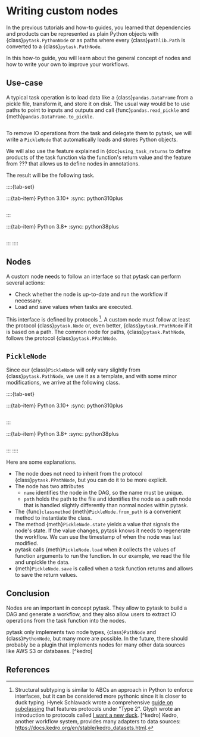 # Writing custom nodes

In the previous tutorials and how-to guides, you learned that dependencies and products
can be represented as plain Python objects with {class}`pytask.PythonNode` or as paths
where every {class}`pathlib.Path` is converted to a {class}`pytask.PathNode`.

In this how-to guide, you will learn about the general concept of nodes and how to write
your own to improve your workflows.

## Use-case

A typical task operation is to load data like a {class}`pandas.DataFrame` from a pickle
file, transform it, and store it on disk. The usual way would be to use paths to point to
inputs and outputs and call {func}`pandas.read_pickle` and
{meth}`pandas.DataFrame.to_pickle`.

```{literalinclude} ../../../docs_src/how_to_guides/writing_custom_nodes_example_1.py
```

To remove IO operations from the task and delegate them to pytask, we will write a
`PickleNode` that automatically loads and stores Python objects.

We will also use the feature explained in {doc}`using_task_returns` to define products
of the task function via the function's return value and the feature from ??? that
allows us to define nodes in annotations.

The result will be the following task.

::::{tab-set}

:::{tab-item} Python 3.10+
:sync: python310plus

```{literalinclude} ../../../docs_src/how_to_guides/writing_custom_nodes_example_2_py310.py
```

:::

:::{tab-item} Python 3.8+
:sync: python38plus

```{literalinclude} ../../../docs_src/how_to_guides/writing_custom_nodes_example_2_py38.py
```

:::
::::

## Nodes

A custom node needs to follow an interface so that pytask can perform several actions:

- Check whether the node is up-to-date and run the workflow if necessary.
- Load and save values when tasks are executed.

This interface is defined by protocols [^structural-subtyping]. A custom node must
follow at least the protocol {class}`pytask.Node` or, even better,
{class}`pytask.PPathNode` if it is based on a path. The common node for paths,
{class}`pytask.PathNode`, follows the protocol {class}`pytask.PPathNode`.

## `PickleNode`

Since our {class}`PickleNode` will only vary slightly from {class}`pytask.PathNode`, we
use it as a template, and with some minor modifications, we arrive at the following
class.

::::{tab-set}

:::{tab-item} Python 3.10+
:sync: python310plus

```{literalinclude} ../../../docs_src/how_to_guides/writing_custom_nodes_example_3_py310.py
```

:::

:::{tab-item} Python 3.8+
:sync: python38plus

```{literalinclude} ../../../docs_src/how_to_guides/writing_custom_nodes_example_3_py38.py
```

:::
::::

Here are some explanations.

- The node does not need to inherit from the protocol {class}`pytask.PPathNode`, but you
  can do it to be more explicit.
- The node has two attributes
  - `name` identifies the node in the DAG, so the name must be unique.
  - `path` holds the path to the file and identifies the node as a path node that is
    handled slightly differently than normal nodes within pytask.
- The {func}`classmethod` {meth}`PickleNode.from_path` is a convenient method to
  instantiate the class.
- The method {meth}`PickleNode.state` yields a value that signals the node's state. If
  the value changes, pytask knows it needs to regenerate the workflow. We can use
  the timestamp of when the node was last modified.
- pytask calls {meth}`PickleNode.load` when it collects the values of function arguments
  to run the function. In our example, we read the file and unpickle the data.
- {meth}`PickleNode.save` is called when a task function returns and allows to save the
  return values.

## Conclusion

Nodes are an important in concept pytask. They allow to pytask to build a DAG and
generate a workflow, and they also allow users to extract IO operations from the task
function into the nodes.

pytask only implements two node types, {class}`PathNode` and {class}`PythonNode`, but
many more are possible. In the future, there should probably be a plugin that implements
nodes for many other data sources like AWS S3 or databases. [^kedro]

## References

[^structural-subtyping]:
    Structural subtyping is similar to ABCs an approach in Python to
    enforce interfaces, but it can be considered more pythonic since it is closer to
    duck typing. Hynek Schlawack wrote a comprehensive
    [guide on subclassing](https://hynek.me/articles/python-subclassing-redux/) that
    features protocols under "Type 2". Glyph wrote an introduction to protocols called
    [I want a new duck](https://glyph.twistedmatrix.com/2020/07/new-duck.html).
[^kedro]
    Kedro, another workflow system, provides many adapters to data sources:
    https://docs.kedro.org/en/stable/kedro_datasets.html.
